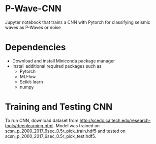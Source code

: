 # P-Wave-CNN
Jupyter notebook that trains a CNN with Pytorch for classifying seismic waves as P-Waves or noise

# Dependencies

* Download and install Miniconda package manager
* Install additional required packages such as 
    * Pytorch
    * MLFlow
    * Scikit-learn
    * numpy

# Training and Testing CNN
To run CNN, download dataset from http://scedc.caltech.edu/research-tools/deeplearning.html. Model was trained on scsn_p_2000_2017_6sec_0.5r_pick_train.hdf5 and tested on scsn_p_2000_2017_6sec_0.5r_pick_test.hdf5. 

